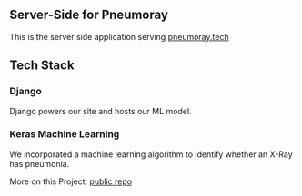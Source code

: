## Server-Side for Pneumoray

This is the server side application serving [pneumoray.tech](https://www.pneumoray.tech/)

## Tech Stack

### Django
Django powers our site and hosts our ML model.

### Keras Machine Learning
We incorporated a machine learning algorithm to identify whether an X-Ray has pneumonia.

More on this Project: [public repo](https://github.com/Pneumoray/public)
